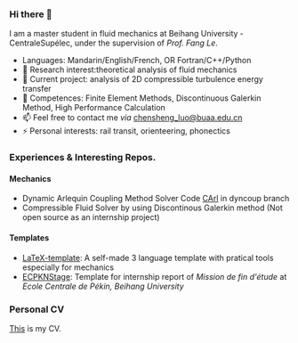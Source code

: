 ### Hi there 👋
I am a master student in fluid mechanics at Beihang University ‑ CentraleSupélec, under the supervision of *Prof. Fang Le*. 
- Languages: Mandarin/English/French,  OR  Fortran/C++/Python
- 🤔 Research interest:theoretical analysis of fluid mechanics
- 🔭 Current project: analysis of 2D compressible turbulence energy transfer
- 🌱 Competences: Finite Element Methods, Discontinuous Galerkin Method, High Performance Calculation
- 📫 Feel free to contact me *via* [chensheng_luo@buaa.edu.cn](mailto:chensheng_luo@buaa.edu.cn)
- ⚡ Personal interests: rail transit, orienteering, phonectics
### Experiences & Interesting Repos.
#### Mechanics
- Dynamic Arlequin Coupling Method Solver Code [CArl](https://github.com/cottereau/CArl/tree/dyncoup) in dyncoup branch
- Compressible Fluid Solver by using Discontinous Galerkin method (Not open source as an internship project) 
#### Templates
- [LaTeX-template](https://github.com/lcs27/LaTeX-template): A self-made 3 language template with pratical tools especially for mechanics
- [ECPKNStage](https://github.com/lcs27/ECPKNStage): Template for internship report of *Mission de fin d'étude* at *Ecole Centrale de Pékin, Beihang University* 
### Personal CV
[This](./CV-lcs-en2.pdf) is my CV.
